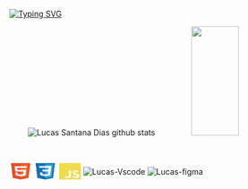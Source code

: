 [![Typing SVG](https://readme-typing-svg.herokuapp.com/?color=00bfbf&size=35&center=true&vCenter=true&width=1000&lines=HELLO,+MY+NAME+is+Lucas+Santana+Dias;I'm+21+years+old;I+from+Brasil,+CE;I'm+studying+web+development+;Be+Welcome!+:%29)](https://git.io/typing-svg)

<div align="center">  
  <img width="49%" height="195px" src="https://github-readme-stats.vercel.app/api?username=Lucassantanadias&show_icons=true&count_private=true&hide_border=true&title_color=00bfbf&icon_color=00bfbf&text_color=c9d1d9&bg_color=0d1117" alt="Lucas Santana Dias github stats" /> 
  <img width="41%" height="195px" src="https://github-readme-stats.vercel.app/api/top-langs/?username=Lucassantanadias&layout=compact&hide_border=true&title_color=00bfbf&text_color=00bfbf&bg_color=0d1117" />
</div>

##

<div style="display: inline_block"><br>
<img align="center" alt="Lucas-HTML" height="30" width="40" src="https://raw.githubusercontent.com/devicons/devicon/master/icons/html5/html5-original.svg">
<img align="center" alt="Lucas-CSS" height="30" width="40" src="https://raw.githubusercontent.com/devicons/devicon/master/icons/css3/css3-original.svg">
<img align="center" alt="Lucas-Js" height="30" width="40" src="https://raw.githubusercontent.com/devicons/devicon/master/icons/javascript/javascript-plain.svg">
<img align="center" alt="Lucas-Vscode" height="30" width="40" src="https://cdn.jsdelivr.net/gh/devicons/devicon/icons/vscode/vscode-original.svg" />
<img align="center" alt="Lucas-figma" height="30" width="40" src="https://cdn.jsdelivr.net/gh/devicons/devicon/icons/figma/figma-original.svg" />
</div>

